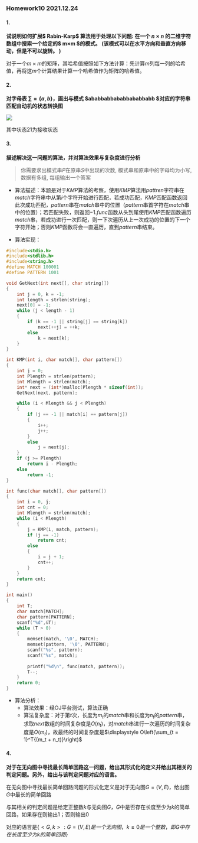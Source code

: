 ### Homework10 2021.12.24

#### 1.

**试说明如何扩展$ Rabin-Karp$ 算法用于处理以下问题: 在一个 $n×n$ 的二维字符数组中搜索一个给定的$ m×m $的模式。 (该模式可以在水平方向和垂直方向移动，但是不可以旋转。 )**  

对于一个$m×m$的矩阵，其哈希值按照如下方法计算：先计算$m$列每一列的哈希值，再将这$m$个计算结果计算一个哈希值作为矩阵的哈希值。



#### 2.

**对字母表 $\sum=\{a,b\}$，画出与模式 $ababbabbababbababbabb $对应的字符串匹配自动机的状态转换图**  

![](F:\Study_Sources\2021autumn\算法导论\HW\Homework10\QQ图片20211224170053.jpg)

其中状态$21$为接收状态



#### 3.

**描述解决这一问题的算法，并对算法效果与复杂度进行分析**  

> 你需要求出模式串$P$在原串$S$中出现的次数, 模式串和原串中的字母均为小写, 数据有多组, 每组输出一个答案

* 算法描述：本题是对于$KMP$算法的考察，使用$KMP$算法用$pattren$字符串在$match$字符串中从第$i$个字符开始进行匹配，若成功匹配，$KMP$匹配函数返回此次成功匹配，$pattern$串在$match$串中的位置（$pattern$串首字符在$match$串中的位置）；若匹配失败，则返回$-1$.$func$函数从头到尾使用$KMP$匹配函数遍历$match$串，若成功进行一次匹配，则一下次遍历从上一次成功的位置的下一个字符开始；否则$KMP$函数将会一直遍历，直到$pattern$串结束。

* 算法实现：

```C++
#include<stdio.h>
#include<stdlib.h>
#include<string.h>
#define MATCH 100001
#define PATTERN 1001

void GetNext(int next[], char string[])
{
	int j = 0, k = -1;
	int length = strlen(string);
	next[0] = -1;
	while (j < length - 1)
	{
		if (k == -1 || string[j] == string[k])
			next[++j] = ++k;
		else
			k = next[k];
	}
}

int KMP(int i, char match[], char pattern[])
{
	int j = 0;
	int Plength = strlen(pattern);
	int Mlength = strlen(match);
	int* next = (int*)malloc(Plength * sizeof(int));
	GetNext(next, pattern);

	while (i < Mlength && j < Plength)
	{
		if (j == -1 || match[i] == pattern[j])
		{
			i++;
			j++;
		}
		else
			j = next[j];
	}
	if (j >= Plength)
		return i - Plength;
	else
		return -1;
}

int func(char match[], char pattern[])
{
	int i = 0, j;
	int cnt = 0;
	int Mlength = strlen(match);
	while (i < Mlength)
	{
		j = KMP(i, match, pattern);
		if (j == -1)
			return cnt;
		else
		{
			i = j + 1;
			cnt++;
		}
	}
	return cnt;
}

int main()
{
	int T;
	char match[MATCH];
	char pattern[PATTERN];
	scanf("%d",&T);
	while (T > 0)
	{
		memset(match, '\0', MATCH);
		memset(pattern, '\0', PATTERN);
		scanf("%s", pattern);
		scanf("%s", match);
		
		printf("%d\n", func(match, pattern));
		T--;
	}
	return 0;
}
```

* 算法分析：
  * 算法效果：经OJ平台测试，算法正确
  * 算法复杂度：对于第$t$次，长度为$m_t$的$match$串和长度为$n_t$的$pattern$串，求取$next$数组的时间复杂度是$O(n_t)$，对$match$串进行一次遍历的时间复杂度是$O(m_t)$，故最终的时间复杂度是$\displaystyle O\left(\sum_{t = 1}^T{(m_t + n_t)}\right)$



#### 4.

**对于在无向图中寻找最长简单回路这一问题，给出其形式化的定义并给出其相关的判定问题。另外，给出与该判定问题对应的语言。**  

在无向图中寻找最长简单回路问题的形式化定义是对于无向图$G=(V,E)$，给出图$G$中最长的简单回路

与其相关的判定问题是给定正整数$k$与无向图$G$，$G$中是否存在长度至少为$k$的简单回路，如果存在则输出1；否则输出0

对应的语言是$\{<G,k>:G=(V,E)是一个无向图，k \geq 0是一个整数，即G中存在长度至少为k的简单回路\}$

